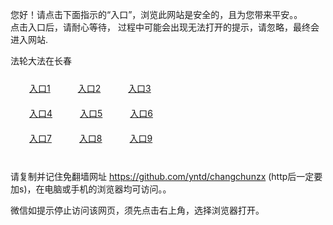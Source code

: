 您好！请点击下面指示的“入口”，浏览此网站是安全的，且为您带来平安。。 <br/>
点击入口后，请耐心等待， 过程中可能会出现无法打开的提示，请忽略，最终会进入网站. </br>

法轮大法在长春<br/>
<div style="padding:10px"><a style="margin:20px" target="_blank" href="https://d2nezny96vknja.cloudfront.net/2Qpsp?xgskpvac" id="ccLink1" rel="nofollow">入口1</a> <a target="_blank" style="margin:20px" href="https://d1aueox3h9ymjz.cloudfront.net/2Qpsp?jphokjk" id="ccLink2" rel="nofollow">入口2</a> <a style="margin:20px" target="_blank" href="https://d1jxvawhqvg0nb.cloudfront.net/2Qpsp?idzvnwbe" id="ccLink3" rel="nofollow">入口3</a></div>

<div style="padding:10px" ><a style="margin:20px" target="_blank" href="https://d2nezny96vknja.cloudfront.net/2Qpsp?xgskpvac" id="ccLink4" rel="nofollow">入口4</a> <a style="margin:20px" href="https://d1aueox3h9ymjz.cloudfront.net/2Qpsp?jphokjk" target="_blank" id="ccLink5" rel="nofollow">入口5</a> <a style="margin:20px" href="https://d1jxvawhqvg0nb.cloudfront.net/2Qpsp?idzvnwbe" target="_blank" id="ccLink6" rel="nofollow">入口6</a></div>

<div style="padding:10px"><a style="margin:20px" target="_blank" href="https://d2nezny96vknja.cloudfront.net/2Qpsp?xgskpvac" id="ccLink7" rel="nofollow">入口7</a> <a style="margin:20px" href="https://d1aueox3h9ymjz.cloudfront.net/2Qpsp?jphokjk" target="_blank" id="ccLink8" rel="nofollow">入口8</a> <a style="margin:20px" target="_blank" href="https://d1jxvawhqvg0nb.cloudfront.net/2Qpsp?idzvnwbe" id="ccLink9" rel="nofollow">入口9</a></div>

<br/>



请复制并记住免翻墙网址 https://github.com/yntd/changchunzx (http后一定要加s)，在电脑或手机的浏览器均可访问。。<br/>

微信如提示停止访问该网页，须先点击右上角，选择浏览器打开。
